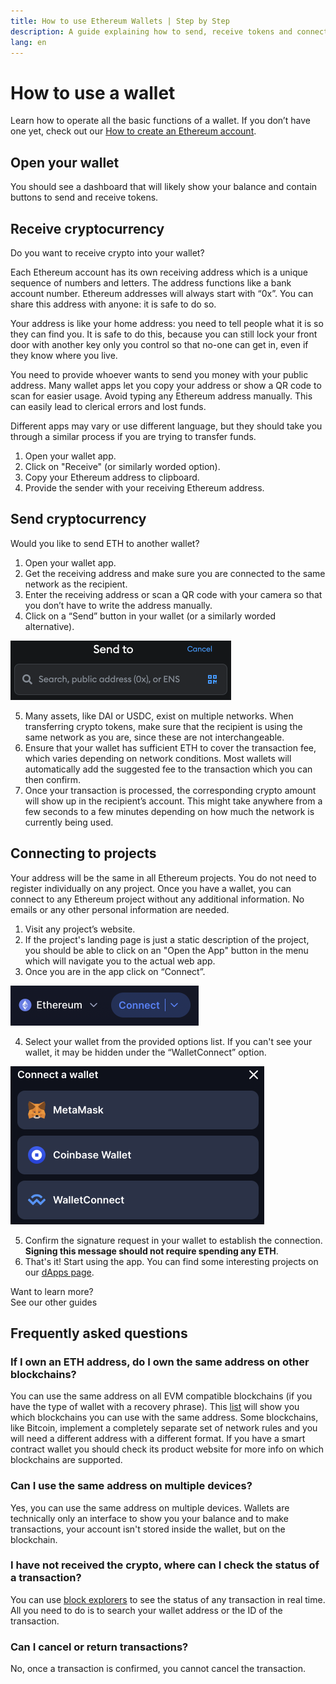 ```yaml
---
title: How to use Ethereum Wallets | Step by Step
description: A guide explaining how to send, receive tokens and connect to web3 projects.
lang: en
---
```


# How to use a wallet

Learn how to operate all the basic functions of a wallet. If you don’t have one yet, check out our [How to create an Ethereum account](/guides/how-to-create-an-ethereum-account/).

## Open your wallet

You should see a dashboard that will likely show your balance and contain buttons to send and receive tokens.

## Receive cryptocurrency

Do you want to receive crypto into your wallet?

Each Ethereum account has its own receiving address which is a unique sequence of numbers and letters. The address functions like a bank account number. Ethereum addresses will always start with “0x”. You can share this address with anyone: it is safe to do so.

Your address is like your home address: you need to tell people what it is so they can find you. It is safe to do this, because you can still lock your front door with another key only you control so that no-one can get in, even if they know where you live.

You need to provide whoever wants to send you money with your public address. Many wallet apps let you copy your address or show a QR code to scan for easier usage. Avoid typing any Ethereum address manually. This can easily lead to clerical errors and lost funds.

Different apps may vary or use different language, but they should take you through a similar process if you are trying to transfer funds.

1. Open your wallet app.
2. Click on "Receive" (or similarly worded option).
3. Copy your Ethereum address to clipboard.
4. Provide the sender with your receiving Ethereum address.

## Send cryptocurrency

Would you like to send ETH to another wallet?

1. Open your wallet app.
2. Get the receiving address and make sure you are connected to the same network as the recipient.
3. Enter the receiving address or scan a QR code with your camera so that you don’t have to write the address manually.
4. Click on a “Send” button in your wallet (or a similarly worded alternative).

![Send field for crypto address](./send.png)
<br/>

5. Many assets, like DAI or USDC, exist on multiple networks. When transferring crypto tokens, make sure that the recipient is using the same network as you are, since these are not interchangeable.
6. Ensure that your wallet has sufficient ETH to cover the transaction fee, which varies depending on network conditions. Most wallets will automatically add the suggested fee to the transaction which you can then confirm.
7. Once your transaction is processed, the corresponding crypto amount will show up in the recipient’s account. This might take anywhere from a few seconds to a few minutes depending on how much the network is currently being used.

## Connecting to projects

Your address will be the same in all Ethereum projects. You do not need to register individually on any project. Once you have a wallet, you can connect to any Ethereum project without any additional information. No emails or any other personal information are needed.

1. Visit any project’s website.
2. If the project's landing page is just a static description of the project, you should be able to click on an "Open the App" button in the menu which will navigate you to the actual web app.
3. Once you are in the app click on “Connect”.

![Button allowing user to connect to the website with a wallet](./connect1.png)

4. Select your wallet from the provided options list. If you can't see your wallet, it may be hidden under the “WalletConnect” option.

![Selecting from a list of wallets to connect with](./connect2.png)

5. Confirm the signature request in your wallet to establish the connection. **Signing this message should not require spending any ETH**.
6. That's it! Start using the app. You can find some interesting projects on our [dApps page](/dapps/#explore).
   <br />

<InfoBanner shouldSpaceBetween emoji=":eyes:">
  <div>Want to learn more?</div>
  <ButtonLink href="/guides/">
    See our other guides
  </ButtonLink>
</InfoBanner>

## Frequently asked questions

### If I own an ETH address, do I own the same address on other blockchains?

You can use the same address on all EVM compatible blockchains (if you have the type of wallet with a recovery phrase). This [list](https://chainlist.org/) will show you which blockchains you can use with the same address. Some blockchains, like Bitcoin, implement a completely separate set of network rules and you will need a different address with a different format. If you have a smart contract wallet you should check its product website for more info on which blockchains are supported.

### Can I use the same address on multiple devices?

Yes, you can use the same address on multiple devices. Wallets are technically only an interface to show you your balance and to make transactions, your account isn't stored inside the wallet, but on the blockchain.

### I have not received the crypto, where can I check the status of a transaction?

You can use [block explorers](/developers/docs/data-and-analytics/block-explorers/) to see the status of any transaction in real time. All you need to do is to search your wallet address or the ID of the transaction.

### Can I cancel or return transactions?

No, once a transaction is confirmed, you cannot cancel the transaction.

